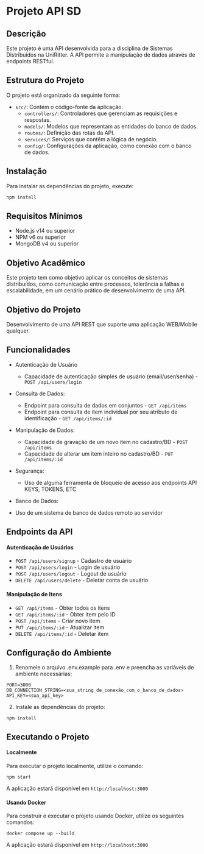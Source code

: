 # Projeto API SD

## Descrição

Este projeto é uma API desenvolvida para a disciplina de Sistemas Distribuídos na UniRitter. A API permite a manipulação de dados através de endpoints RESTful.

## Estrutura do Projeto

O projeto está organizado da seguinte forma:

- `src/`: Contém o código-fonte da aplicação.
  - `controllers/`: Controladores que gerenciam as requisições e respostas.
  - `models/`: Modelos que representam as entidades do banco de dados.
  - `routes/`: Definição das rotas da API.
  - `services/`: Serviços que contêm a lógica de negócio.
  - `config/`: Configurações da aplicação, como conexão com o banco de dados.

## Instalação

Para instalar as dependências do projeto, execute:

```sh
npm install
```

## Requisitos Mínimos

- Node.js v14 ou superior
- NPM v6 ou superior
- MongoDB v4 ou superior

## Objetivo Acadêmico

Este projeto tem como objetivo aplicar os conceitos de sistemas distribuídos, como comunicação entre processos, tolerância a falhas e escalabilidade, em um cenário prático de desenvolvimento de uma API.

## Objetivo do Projeto

Desenvolvimento de uma API REST que suporte uma aplicação WEB/Mobile qualquer.

## Funcionalidades

- Autenticação de Usuário

  - Capacidade de autenticação simples de usuário (email/user/senha) - ` POST /api/users/login`

- Consulta de Dados:

  - Endpoint para consulta de dados em conjuntos - `GET /api/items`
  - Endpoint para consulta de item individual por seu atributo de identificação - `GET /api/items/:id`

- Manipulação de Dados:

  - Capacidade de gravação de um novo item no cadastro/BD - `POST /api/items`
  - Capacidade de alterar um item inteiro no cadastro/BD - `PUT /api/items/:id`

- Segurança:

  - Uso de alguma ferramenta de bloqueio de acesso aos endpoints API KEYS, TOKENS, ETC

- Banco de Dados:
- Uso de um sistema de banco de dados remoto ao servidor

## Endpoints da API

#### Autenticação de Usuários

- `POST /api/users/signup` - Cadastro de usuário
- `POST /api/users/login` - Login de usuário
- `POST /api/users/logout` - Logout de usuário
- `DELETE /api/users/delete` - Deletar conta de usuário

#### Manipulação de Itens

- `GET /api/items` - Obter todos os itens
- `GET /api/items/:id` - Obter item pelo ID
- `POST /api/items` - Criar novo item
- `PUT /api/items/:id` - Atualizar item
- `DELETE /api/items/:id` - Deletar item

## Configuração do Ambiente

1. Renomeie o arquivo .env.example para .env e preencha as variáveis de ambiente necessárias:

```
PORT=3000
DB_CONNECTION_STRING=<sua_string_de_conexão_com_o_banco_de_dados>
API_KEY=<sua_api_key>
```

2. Instale as dependências do projeto:

```
npm install
```

## Executando o Projeto

#### Localmente

Para executar o projeto localmente, utilize o comando:

```
npm start
```

A aplicação estará disponível em `http://localhost:3000`

#### Usando Docker

Para construir e executar o projeto usando Docker, utilize os seguintes comandos:

```
docker compose up --build
```

A aplicação estará disponível em `http://localhost:3000`
